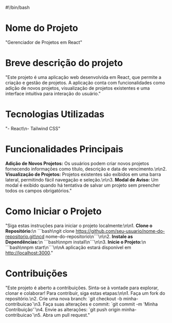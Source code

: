 #!/bin/bash

# Nome do Projeto
"Gerenciador de Projetos em React"

# Breve descrição do projeto
"Este projeto é uma aplicação web desenvolvida em React, que permite a criação e gestão de projetos. A aplicação conta com funcionalidades como adição de novos projetos, visualização de projetos existentes e uma interface intuitiva para interação do usuário."

# Tecnologias Utilizadas
"- React\n- Tailwind CSS"

# Funcionalidades Principais
**Adição de Novos Projetos:** Os usuários podem criar novos projetos fornecendo informações como título, descrição e data de vencimento.\n\n2. **Visualização de Projetos:** Projetos existentes são exibidos em uma barra lateral, permitindo fácil navegação e seleção.\n\n3. **Modal de Aviso:** Um modal é exibido quando há tentativa de salvar um projeto sem preencher todos os campos obrigatórios."

# Como Iniciar o Projeto
"Siga estas instruções para iniciar o projeto localmente:\n\n1. **Clone o Repositório:**\n   \`\`\`bash\ngit clone https://github.com/seu-usuario/nome-do-repositorio.git\ncd nome-do-repositorio\n\`\`\`\n\n2. **Instale as Dependências:**\n   \`\`\`bash\nnpm install\n\`\`\`\n\n3. **Inicie o Projeto:**\n   \`\`\`bash\nnpm start\n\`\`\`\n\nA aplicação estará disponível em [http://localhost:3000](http://localhost:3000)."

# Contribuições
"Este projeto é aberto a contribuições. Sinta-se à vontade para explorar, clonar e colaborar! Para contribuir, siga estas etapas:\n\n1. Faça um fork do repositório.\n2. Crie uma nova branch: \`git checkout -b minha-contribuicao\`\n3. Faça suas alterações e commit: \`git commit -m 'Minha Contribuição'\`\n4. Envie as alterações: \`git push origin minha-contribuicao\`\n5. Abra um pull request."


